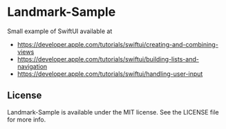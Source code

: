 # Landmark-Sample
Small example of SwiftUI available at 
* https://developer.apple.com/tutorials/swiftui/creating-and-combining-views
* https://developer.apple.com/tutorials/swiftui/building-lists-and-navigation
* https://developer.apple.com/tutorials/swiftui/handling-user-input

## License

Landmark-Sample is available under the MIT license. See the LICENSE file for more info.
